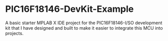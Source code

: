 # PIC16F18146-DevKit-Example
A basic starter MPLAB X IDE project for the PIC16F18146-I/SO development kit that I have designed and built to make it easier to integrate this MCU into projects.
